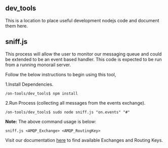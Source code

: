 ## dev_tools

This is a location to place useful development nodejs code and document them here.

## sniff.js

This process will allow the user to monitor our messaging queue and could be extended
to be an event based handler. This code is expected to be run from a running monorail server.

Follow the below instructions to begin using this tool,

1.Install Dependencies.
```
/on-tools/dev_tools$ npm install
```

2.Run Process (collecting all messages from the events exchange).
```
/on-tools/dev_tools$ sudo node sniff.js "on.events" "#"
```

__Note:__ The above command usage is below:
```
sniff.js <AMQP_Exchange> <AMQP_RoutingKey>
```

Visit our documentation [here](http://rackhd.readthedocs.org/en/latest/devguide/index.html) to find available Exchanges and Routing Keys.
